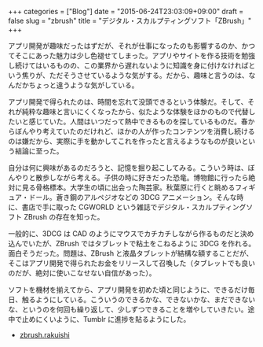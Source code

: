 +++
categories = ["Blog"]
date = "2015-06-24T23:03:09+09:00"
draft = false
slug = "zbrush"
title = "デジタル・スカルプティングソフト「ZBrush」"
+++

アプリ開発が趣味だったはずだが、それが仕事になったのも影響するのか、かつてそこにあった魅力は少し色褪せてしまった。アプリやサイトを作る技術を勉強し続けてはいるものの、この業界から遅れないように知識を身に付けなければという焦りが、ただそうさせているような気がする。だから、趣味と言うのは、なんだかちょっと違うような気がしている。

アプリ開発で得られたのは、時間を忘れて没頭できるという体験だ。そして、それが純粋な趣味と言いにくくなったから、似たような体験をほかのもので代替したいと感じていた。人間はいつだって熱中できるものを探しているものだ。春からぼんやり考えていたのだけれど、ほかの人が作ったコンテンツを消費し続けるのは嫌だから、実際に手を動かしてこれを作ったと言えるようなものが良いという結論に至った。

自分は何に興味があるのだろうと、記憶を掘り起こしてみる。こういう時は、ぼんやりと散歩しながら考える。子供の時に好きだった恐竜。博物館に行ったら絶対に見る骨格標本。大学生の頃に出会った陶芸家。秋葉原に行くと眺めるフィギュア・ドール。蒼き鋼のアルペジオなどの 3DCG アニメーション。そんな時に、書店で手に取った CGWORLD という雑誌でデジタル・スカルプティングソフト ZBrush の存在を知った。

一般的に、3DCG は CAD のようにマウスでカチカチしながら作るものだと決め込んでいたが、ZBrush ではタブレットで粘土をこねるように 3DCG を作れる。面白そうだった。問題は、ZBrush と液晶タブレットが結構な額することだが、そこはアプリ開発で得られたお金をリリースして召喚した（タブレットでも良いのだが、絶対に使いこなせない自信があった）。

ソフトを機材を揃えてから、アプリ開発を初めた頃と同じように、できるだけ毎日、触るようにしている。こういうのできるかな、できないかな、まだできないな、というのを何回も繰り返して、少しずつできることを増やしていきたい。途中で止めにくいように、Tumblr に進捗を貼るようにした。

- [zbrush.rakuishi](http://zbrush.rakuishi.com/)
